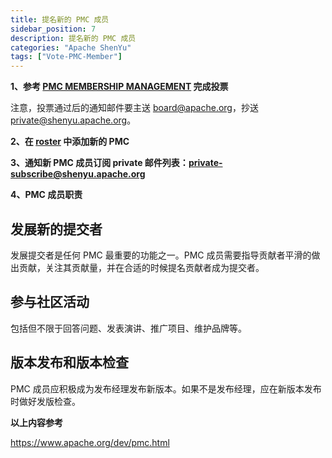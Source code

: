 ```yaml
---
title: 提名新的 PMC 成员
sidebar_position: 7
description: 提名新的 PMC 成员
categories: "Apache ShenYu"
tags: ["Vote-PMC-Member"]
---
```


**1、参考 [PMC MEMBERSHIP MANAGEMENT](https://www.apache.org/dev/pmc.html#pmcmembers) 完成投票**

注意，投票通过后的通知邮件要主送 board@apache.org，抄送 private@shenyu.apache.org。

**2、在 [roster](https://whimsy.apache.org/roster/committee/shenyu) 中添加新的 PMC**

**3、通知新 PMC 成员订阅 private 邮件列表：[private-subscribe@shenyu.apache.org](mailto:private-subscribe@shenyu.apache.org)**

**4、PMC 成员职责**

## 发展新的提交者

发展提交者是任何 PMC 最重要的功能之一。PMC 成员需要指导贡献者平滑的做出贡献，关注其贡献量，并在合适的时候提名贡献者成为提交者。

## 参与社区活动

包括但不限于回答问题、发表演讲、推广项目、维护品牌等。

## 版本发布和版本检查

PMC 成员应积极成为发布经理发布新版本。如果不是发布经理，应在新版本发布时做好发版检查。

**以上内容参考**

https://www.apache.org/dev/pmc.html
